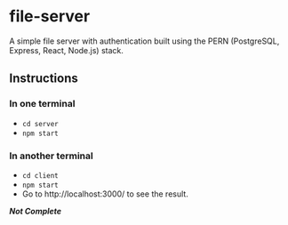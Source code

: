 # file-server

A simple file server with authentication built using the PERN (PostgreSQL, Express, React, Node.js) stack. 

## Instructions

### In one terminal

- `cd server`
- `npm start`

### In another terminal

- `cd client`
- `npm start`
- Go to http://localhost:3000/ to see the result. 

***Not Complete***
